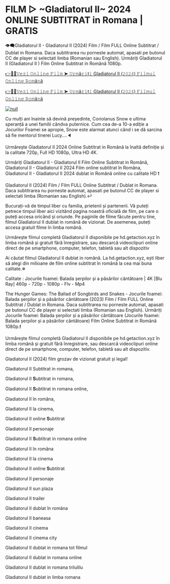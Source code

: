 # FILM ▷ ~Gladiatorul II~ 2024 ONLINE SUBTITRAT in Romana | GRATIS
👁‍🗨Gladiatorul II - Gladiatorul II (2024) Film / Film FULL Online Subtitrat / Dublat in Romana. Daca subtitrarea nu porneste automat, apasati pe butonul CC de player si selectati limba (Romanian sau English). Urmăriți Gladiatorul II (Gladiatorul II ) Film Online Subtitrat in Română 1080p.

[👉📌✅𝚅𝚎𝚣𝚒 𝙾𝚗𝚕𝚒𝚗𝚎 𝙵𝚒𝚕𝚖 ➤ 𝚄𝚛𝚖ă𝚛𝚒ț𝚒 Gladiatorul II (𝟸𝟶𝟸𝟺) 𝙵𝚒𝚕𝚖𝚞𝚕 𝙾𝚗𝚕𝚒𝚗𝚎 𝚁𝚘𝚖â𝚗ă](https://aaamiiin.com/ro/movie/558449/gladiator-ii-gitcodelr)

[👉📌✅𝚅𝚎𝚣𝚒 𝙾𝚗𝚕𝚒𝚗𝚎 𝙵𝚒𝚕𝚖 ➤ 𝚄𝚛𝚖ă𝚛𝚒ț𝚒 Gladiatorul II (𝟸𝟶𝟸𝟺) 𝙵𝚒𝚕𝚖𝚞𝚕 𝙾𝚗𝚕𝚒𝚗𝚎 𝚁𝚘𝚖â𝚗ă](https://aaamiiin.com/ro/movie/558449/gladiator-ii-gitcodelr)

[![null](https://static.wixstatic.com/media/855a25_043b5abeb4ae4d35ac003198e7fe56ed~mv2.gif)](https://aaamiiin.com/ro/movie/558449/gladiator-ii-gitcodelr)

Cu mulți ani înainte să devină președinte, Coriolanus Snow e ultima speranță a unei familii cândva puternice. Cum cea de-a 10-a ediție a Jocurilor Foamei se apropie, Snow este alarmat atunci când i se dă sarcina să fie mentorul tinerei Lucy....🔈

Urmărește Gladiatorul II 2024 Online Subtitrat in Română la înaltă definiție și la calitate 720p, Full HD 1080p, Ultra HD 4K.

Urmăriți Gladiatorul II - Gladiatorul II Film Online Subtitrat in Română, Gladiatorul II - Gladiatorul II 2024 Film online subtitrat în Româna, Gladiatorul II - Gladiatorul II 2024 dublat in Română online cu calitate HD️ ❗️

Gladiatorul II (2024) Film / Film FULL Online Subtitrat / Dublat in Romana. Daca subtitrarea nu porneste automat, apasati pe butonul CC de player si selectati limba (Romanian sau English).↩️

Bucurați-vă de timpul liber cu familia, prietenii și partenerii. Vă puteți petrece timpul liber aici vizitând pagina noastră oficială de film, pe care o puteți accesa oricând și oriunde. Pe paginile de filme făcute pentru tine, filmul Gladiatorul II dublat in română de vizionat. De asemenea, puteți accesa gratuit filme în limba română.

Urmărește filmul completă Gladiatorul II disponibile pe hd.getaction.xyz în limba română și gratuit fără înregistrare, sau descarcă videoclipuri online direct de pe smartphone, computer, telefon, tabletă sau alt dispozitiv 

Ai căutat filmul Gladiatorul II dublat in română. La hd.getaction.xyz, ești liber să alegi din milioane de film online subtitrat în română la cea mai buna calitate.✵

Calitate : Jocurile foamei: Balada șerpilor și a păsărilor cântătoare | 4K [Blu Ray] 460p - 720p - 1080p - Flv - Mp4

The Hunger Games: The Ballad of Songbirds and Snakes - Jocurile foamei: Balada șerpilor și a păsărilor cântătoare (2023) Film / Film FULL Online Subtitrat / Dublat in Romana. Daca subtitrarea nu porneste automat, apasati pe butonul CC de player si selectati limba (Romanian sau English). Urmăriți Jocurile foamei: Balada șerpilor și a păsărilor cântătoare (Jocurile foamei: Balada șerpilor și a păsărilor cântătoare) Film Online Subtitrat in Română 1080p.❗️

Urmărește filmul completă Gladiatorul II disponibile pe hd.getaction.xyz în limba română și gratuit fără înregistrare, sau descarcă videoclipuri online direct de pe smartphone, computer, telefon, tabletă sau alt dispozitiv.

Gladiatorul II (2024) film grozav de vizionat gratuit și legal!

Gladiatorul II Subtitrat in romana,

Gladiatorul II 𝐒ubtitrat in romana,

Gladiatorul II 𝐒ubtitrat in romana online,

Gladiatorul II în româna,

Gladiatorul II la cinema,

Gladiatorul II online 𝐒ubtitrat

Gladiatorul II personaje

Gladiatorul II 𝐒ubtitrat in romana online

Gladiatorul II în româna

Gladiatorul II la cinema

Gladiatorul II online 𝐒ubtitrat

Gladiatorul II personaje

Gladiatorul II sun plaza

Gladiatorul II trailer

Gladiatorul II dublat în româna

Gladiatorul II baneasa

Gladiatorul II cinema

Gladiatorul II cinema city

Gladiatorul II dublat in romana tot filmul

Gladiatorul II dublat in romana online

Gladiatorul II dublat in romana trilulilu

Gladiatorul II dublat in limba romana


